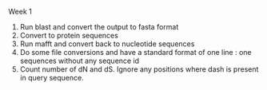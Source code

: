 Week 1 

1. Run blast and convert the output to fasta format
2. Convert to protein sequences
3. Run mafft and convert back to nucleotide sequences
4. Do some file conversions and have a standard format of one line : one sequences without any sequence id
5. Count number of dN and dS. Ignore any positions where dash is present in query sequence. 